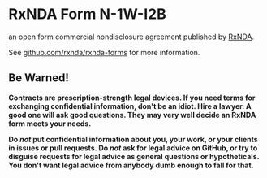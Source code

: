 # RxNDA Form N-1W-I2B

an open form commercial nondisclosure agreement published by [RxNDA](https://rxnda.com).

See [github.com/rxnda/rxnda-forms](https://github.com/rxnda/rxnda-forms) for more information.

## Be Warned!

**Contracts are prescription-strength legal devices.  If you need terms for exchanging confidential information, don't be an idiot.  Hire a lawyer.  A good one will ask good questions.  They may very well decide an RxNDA form meets your needs.**

**Do _not_ put confidential information about you, your work, or your clients in issues or pull requests.  Do _not_ ask for legal advice on GitHub, or try to disguise requests for legal advice as general questions or hypotheticals.  You don't want legal advice from anybody dumb enough to fall for that.**
